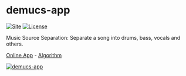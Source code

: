 # demucs-app

[![Site](https://github.com/danielfrg/demucs-app/workflows/deploy/badge.svg)](https://demucs.danielfrg.com)
[![License](https://img.shields.io/:license-Apache%202-blue.svg)](https://github.com/danielfrg/demucs-app/blob/master/LICENSE.txt)

Music Source Separation: Separate a song into drums, bass, vocals and others.

[Online App](https://demucs.danielfrg.dev/) -
[Algorithm](https://algorithmia.com/algorithms/danielfrg/demucs)

[![demucs-app](https://raw.githubusercontent.com/danielfrg/demucs-app/master/demucs-app.png)](https://demucs.danielfrg.com)
